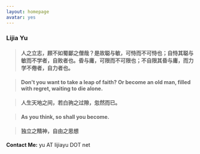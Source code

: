 ```yaml
---
layout: homepage
avatar: yes
---
```



### Lijia Yu



> #### 人之立志，顾不如蜀鄙之僧哉？是故聪与敏，可恃而不可恃也；自恃其聪与敏而不学者，自败者也。昏与庸，可限而不可限也；不自限其昏与庸，而力学不倦者，自力者也。

> #### Don't you want to take a leap of faith? Or become an old man, filled with regret, waiting to die alone.

> #### 人生天地之间，若白驹之过隙，忽然而已。

> #### As you think, so shall you become.

> #### 独立之精神，自由之思想

**Contact Me:** yu AT lijiayu DOT net
